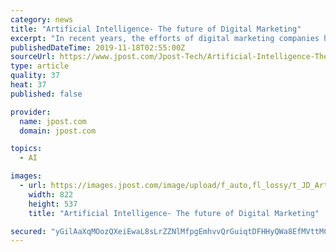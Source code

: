 ```yaml
---
category: news
title: "Artificial Intelligence- The future of Digital Marketing"
excerpt: "In recent years, the efforts of digital marketing companies have taken a significant turn by using artificial intelligence technologies. One of the major problems that marketers are facing is how to personalize the content to users and generate better ..."
publishedDateTime: 2019-11-18T02:55:00Z
sourceUrl: https://www.jpost.com/Jpost-Tech/Artificial-Intelligence-The-future-of-Digital-Marketing-608089
type: article
quality: 37
heat: 37
published: false

provider:
  name: jpost.com
  domain: jpost.com

topics:
  - AI

images:
  - url: https://images.jpost.com/image/upload/f_auto,fl_lossy/t_JD_ArticleMainImageFaceDetect/417281
    width: 822
    height: 537
    title: "Artificial Intelligence- The future of Digital Marketing"

secured: "yGilAaXqMOozQXeiEwaL8sLrZZNlMfpgEmhvvQrGuiqtDFHHyQWa8EfMVttMCaNa0IsfaMB+f+gKE3kWARTh2AzS/wOldTX5TEMc6dCI6nQiviO0OGVB8TyGCaKTBHXyBChgj6bkYJ67dEB3zI2Mac7pcW1KqgWdHqiWx3AIN/0Ewpdu5Vof527qf1xZXmWvbhrGXU9K94VhNtPctzHAJq/KtgJ6IrUGgW5PDIcZmEFXHyarvU5378Umz7wPozH7bQA6BENjqIEZmGY6P+Py+A==;DizHsbaN5aj4cmqFosIxhQ=="
---
```


